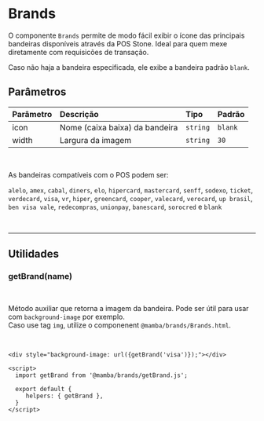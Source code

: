 # Brands

O componente `Brands` permite de modo fácil exibir o ícone das principais bandeiras disponíveis através da POS Stone. Ideal para quem mexe diretamente com requisicões de transação.

Caso não haja a bandeira especificada, ele exibe a bandeira padrão `blank`.

<!-- @example ./example/Example.html -->

## Parâmetros

| Parâmetro | Descrição                      | Tipo     | Padrão  |
| :-------- | :----------------------------- | :------- | :------ |
| icon      | Nome (caixa baixa) da bandeira | `string` | `blank` |
| width     | Largura da imagem              | `string` | `30`    |

<br />

As bandeiras compatíveis com o POS podem ser:

`alelo`, `amex`, `cabal`, `diners`, `elo`, `hipercard`, `mastercard`, `senff`, `sodexo`, `ticket`, `verdecard`, `visa`, `vr`, `hiper`, `greencard`, `cooper`, `valecard`, `verocard`, `up brasil`, `ben visa vale`, `redecompras`, `unionpay`, `banescard`, `sorocred` e `blank`

<br />

---

## Utilidades

### getBrand(name)

<br />

Método auxiliar que retorna a imagem da bandeira. Pode ser útil para usar com `background-image` por exemplo. <br />
Caso use tag `img`, utilize o componenent `@mamba/brands/Brands.html`.

<br />

```
<div style="background-image: url({getBrand('visa')});"></div>

<script>
  import getBrand from '@mamba/brands/getBrand.js';

  export default {
     helpers: { getBrand },
  }
</script>
```
